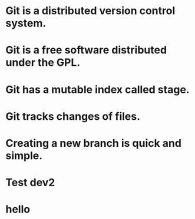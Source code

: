 # Git is a distributed version control system.
# Git is a free software distributed under the GPL.
# Git has a mutable index called stage.
# Git tracks changes of files.
# Creating a new branch is quick and simple.
# Test dev2
# hello 
